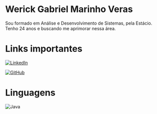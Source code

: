 # Werick Gabriel Marinho Veras

Sou formado em Análise e Desenvolvimento de Sistemas, pela Estácio. Tenho 24 anos e buscando me aprimorar nessa área.


# Links importantes
[![LinkedIn](https://img.shields.io/badge/LinkedIn-0077B5?style=for-the-badge&logo=linkedin&logoColor=white)](https://www.linkedin.com/in/werick-veras-18346b249/)    

[![GitHub](https://img.shields.io/badge/GitHub-100000?style=for-the-badge&logo=github&logoColor=white)](https://github.com/werickgabriel)

# Linguagens
![Java](https://img.shields.io/badge/java-%23ED8B00.svg?style=for-the-badge&logo=openjdk&logoColor=white)
